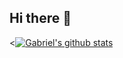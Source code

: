 ## Hi there 👋

<[![Gabriel's github stats](https://github-readme-stats.vercel.app/api?username=anuraghazra)](https://github.com/anuraghazra/github-readme-stats)
